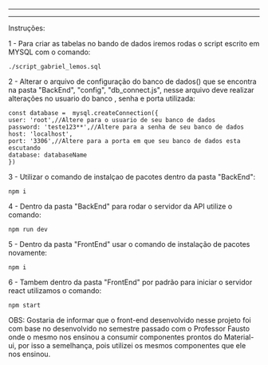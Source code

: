 ****************
*****************

Instruções:

1 - Para criar as tabelas no bando de dados iremos rodas o script escrito em MYSQL com o comando:

	./script_gabriel_lemos.sql



2 - Alterar o arquivo de configuração do banco de dados() que se encontra na pasta "BackEnd", "config", "db_connect.js", nesse arquivo deve realizar alterações no usuario do banco , senha e porta utilizada: 

    const database =  mysql.createConnection({
    user: 'root',//Altere para o usuario de seu banco de dados
    password: 'teste123**',//Altere para a senha de seu banco de dados
    host: 'localhost',
    port: '3306',//Altere para a porta em que seu banco de dados esta escutando 
    database: databaseName
    })


3 - Utilizar o comando de instalçao de pacotes dentro da pasta "BackEnd":

	npm i 



4 - Dentro da pasta "BackEnd" para rodar o servidor da API utilize o comando: 

	npm run dev
	

5 - Dentro da pasta "FrontEnd" usar o comando de instalação de pacotes novamente:

	npm i 



6 - Tambem dentro da pasta "FrontEnd" por padrão para iniciar o servidor react utilizamos o comando:
	
	npm start

OBS: Gostaria de informar que o front-end desenvolvido nesse projeto foi com base no desenvolvido no semestre passado com o Professor Fausto onde o mesmo nos ensinou a consumir componentes prontos do Material-ui, por isso a semelhança, pois utilizei os mesmos componentes que ele nos ensinou.

